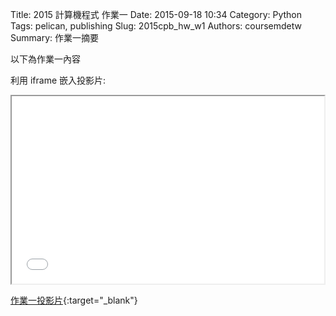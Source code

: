 Title: 2015 計算機程式 作業一
Date: 2015-09-18 10:34
Category: Python
Tags: pelican, publishing
Slug: 2015cpb_hw_w1
Authors: coursemdetw
Summary: 作業一摘要

以下為作業一內容

利用 iframe 嵌入投影片:

<iframe src="40423225_cp_w1_p.html" width="500" height="300"></iframe>

[作業一投影片](40423225_cp_w1_p.html){:target="_blank"}
